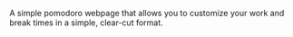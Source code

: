 A simple pomodoro webpage that allows you to customize your work and break times in a simple, clear-cut format.
